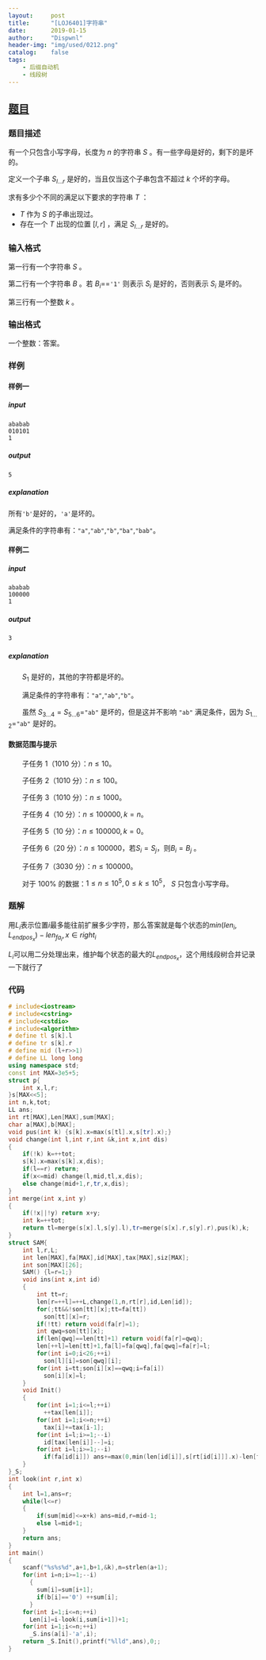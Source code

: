 ```yaml
---
layout:		post
title:		"[LOJ6401]字符串"
date:		2019-01-15
author:		"Dispwnl"
header-img:	"img/used/0212.png"
catalog:	false
tags:
    - 后缀自动机
    - 线段树
---
```


## [题目](https://loj.ac/problem/6401)

### 题目描述

有一个只包含小写字母，长度为 $n$ 的字符串 $S$ 。有一些字母是好的，剩下的是坏的。

定义一个子串 $S_{l\ldots r}$ 是好的，当且仅当这个子串包含不超过 $k$ 个坏的字母。

求有多少个不同的满足以下要求的字符串 $T$ ：

- $T$ 作为 $S$ 的子串出现过。
- 存在一个 $T$ 出现的位置 $[l,r]$ ，满足 $S_{l\ldots r}$ 是好的。

### 输入格式

第一行有一个字符串 $S$ 。

第二行有一个字符串 $B$ 。若 $B_i=$=`'1'` 则表示 $S_i$ 是好的，否则表示 $S_i$ 是坏的。

第三行有一个整数 $k$ 。

### 输出格式

一个整数：答案。

### 样例

#### 样例一

##### input

```plain
ababab
010101
1
```

##### output

```plain
5
```

##### explanation

所有`'b'`是好的，`'a'`是坏的。

满足条件的字符串有：`"a"`,`"ab"`,`"b"`,`"ba"`,`"bab"`。

#### 样例二

##### input

```plain
ababab
100000
1
```

##### output

```plain
3
```

##### explanation

　　$S_1$ 是好的，其他的字符都是坏的。

　　满足条件的字符串有：`"a"`,`"ab"`,`"b"`。

　　虽然 $S_{3\ldots4}=S_{5\ldots6}=$`"ab"` 是坏的，但是这并不影响 `"ab"` 满足条件，因为 $S_{1\ldots2}=$`"ab"` 是好的。

#### 数据范围与提示

　　子任务 $1$（$10$10 分）：$n\leq 10$。

　　子任务 $2$（$10$10 分）：$n\leq 100$。

　　子任务 $3$（$10$10 分）：$n\leq 1000$。

　　子任务 $4$（$10$ 分）：$n\leq 100000,k=n$。

　　子任务 $5$（$10$ 分）：$n\leq 100000,k=0$。

　　子任务 $6$（$20$ 分）：$n\leq 100000$，若$S_i=S_j$，则$B_i=B_j$ 。

　　子任务 $7$（$30$30 分）：$n\leq 100000$。

　　对于 $100\%$ 的数据：$1\leq n\leq {10}^5,0\leq k\leq {10}^5$， $S$ 只包含小写字母。

### 题解

用$L_i$表示位置$i$最多能往前扩展多少字符，那么答案就是每个状态的$min(len_i,L_{endpos_x})-len_{fa_i},x\in right_i$

$L_i$可以用二分处理出来，维护每个状态的最大的$L_{endpos_x}$，这个用线段树合并记录一下就行了

### 代码

```c++
# include<iostream>
# include<cstring>
# include<cstdio>
# include<algorithm>
# define tl s[k].l
# define tr s[k].r
# define mid (l+r>>1)
# define LL long long
using namespace std;
const int MAX=3e5+5;
struct p{
	int x,l,r;
}s[MAX<<5];
int n,k,tot;
LL ans;
int rt[MAX],Len[MAX],sum[MAX];
char a[MAX],b[MAX];
void pus(int k) {s[k].x=max(s[tl].x,s[tr].x);}
void change(int l,int r,int &k,int x,int dis)
{
	if(!k) k=++tot;
	s[k].x=max(s[k].x,dis);
	if(l==r) return;
	if(x<=mid) change(l,mid,tl,x,dis);
	else change(mid+1,r,tr,x,dis);
}
int merge(int x,int y)
{
	if(!x||!y) return x+y;
	int k=++tot;
	return tl=merge(s[x].l,s[y].l),tr=merge(s[x].r,s[y].r),pus(k),k;
}
struct SAM{
	int l,r,L;
	int len[MAX],fa[MAX],id[MAX],tax[MAX],siz[MAX];
	int son[MAX][26];
	SAM() {l=r=1;}
	void ins(int x,int id)
	{
		int tt=r;
		len[r=++l]=++L,change(1,n,rt[r],id,Len[id]);
		for(;tt&&!son[tt][x];tt=fa[tt])
		  son[tt][x]=r;
		if(!tt) return void(fa[r]=1);
		int qwq=son[tt][x];
		if(len[qwq]==len[tt]+1) return void(fa[r]=qwq);
		len[++l]=len[tt]+1,fa[l]=fa[qwq],fa[qwq]=fa[r]=l;
		for(int i=0;i<26;++i)
		  son[l][i]=son[qwq][i];
		for(int i=tt;son[i][x]==qwq;i=fa[i])
		  son[i][x]=l;
	}
	void Init()
	{
		for(int i=1;i<=l;++i)
		  ++tax[len[i]];
		for(int i=1;i<=n;++i)
		  tax[i]+=tax[i-1];
		for(int i=l;i>=1;--i)
		  id[tax[len[i]]--]=i;
		for(int i=l;i>=1;--i)
		  if(fa[id[i]]) ans+=max(0,min(len[id[i]],s[rt[id[i]]].x)-len[fa[id[i]]]),rt[fa[id[i]]]=merge(rt[fa[id[i]]],rt[id[i]]);
	}
}_S;
int look(int r,int x)
{
	int l=1,ans=r;
	while(l<=r)
	{
		if(sum[mid]<=x+k) ans=mid,r=mid-1;
		else l=mid+1;
	}
	return ans;
}
int main()
{
	scanf("%s%s%d",a+1,b+1,&k),n=strlen(a+1);
	for(int i=n;i>=1;--i)
	  {
	  	sum[i]=sum[i+1];
	  	if(b[i]=='0') ++sum[i];
	  }
	for(int i=1;i<=n;++i)
	  Len[i]=i-look(i,sum[i+1])+1;
	for(int i=1;i<=n;++i)
	  _S.ins(a[i]-'a',i);
	return _S.Init(),printf("%lld",ans),0;;
}
```

